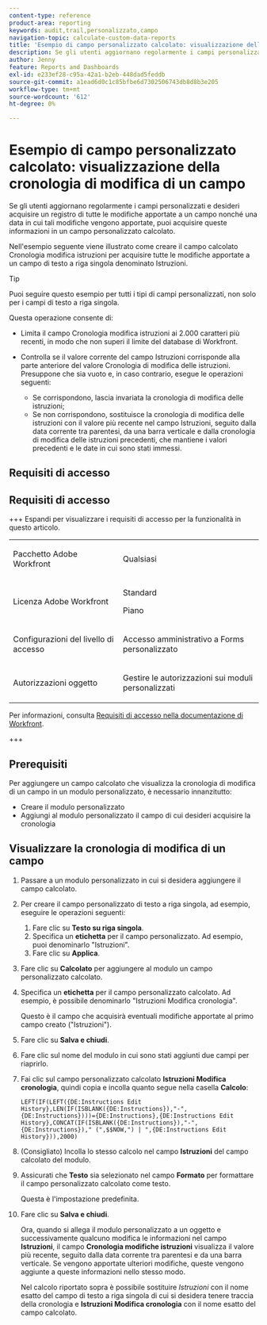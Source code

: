 ```yaml
---
content-type: reference
product-area: reporting
keywords: audit,trail,personalizzato,campo
navigation-topic: calculate-custom-data-reports
title: 'Esempio di campo personalizzato calcolato: visualizzazione della cronologia di modifica di un campo'
description: Se gli utenti aggiornano regolarmente i campi personalizzati e desideri acquisire un registro di tutte le modifiche apportate a un campo nonché una data in cui tali modifiche vengono apportate, puoi acquisire queste informazioni in un campo personalizzato calcolato.
author: Jenny
feature: Reports and Dashboards
exl-id: e233ef28-c95a-42a1-b2eb-448dad5feddb
source-git-commit: a1ead6d0c1c85bfbe6d7302506743db8d8b3e205
workflow-type: tm+mt
source-wordcount: '612'
ht-degree: 0%

---
```


# Esempio di campo personalizzato calcolato: visualizzazione della cronologia di modifica di un campo

Se gli utenti aggiornano regolarmente i campi personalizzati e desideri acquisire un registro di tutte le modifiche apportate a un campo nonché una data in cui tali modifiche vengono apportate, puoi acquisire queste informazioni in un campo personalizzato calcolato.

Nell&#39;esempio seguente viene illustrato come creare il campo calcolato Cronologia modifica istruzioni per acquisire tutte le modifiche apportate a un campo di testo a riga singola denominato Istruzioni.

>[!TIP]
>
>Puoi seguire questo esempio per tutti i tipi di campi personalizzati, non solo per i campi di testo a riga singola.

Questa operazione consente di:

* Limita il campo Cronologia modifica istruzioni ai 2.000 caratteri più recenti, in modo che non superi il limite del database di Workfront.
* Controlla se il valore corrente del campo Istruzioni corrisponde alla parte anteriore del valore Cronologia di modifica delle istruzioni. Presuppone che sia vuoto e, in caso contrario, esegue le operazioni seguenti:

   * Se corrispondono, lascia invariata la cronologia di modifica delle istruzioni;
   * Se non corrispondono, sostituisce la cronologia di modifica delle istruzioni con il valore più recente nel campo Istruzioni, seguito dalla data corrente tra parentesi, da una barra verticale e dalla cronologia di modifica delle istruzioni precedenti, che mantiene i valori precedenti e le date in cui sono stati immessi.

## Requisiti di accesso

## Requisiti di accesso

+++ Espandi per visualizzare i requisiti di accesso per la funzionalità in questo articolo.

<table style="table-layout:auto"> 
 <col> 
 <col> 
 <tbody> 
  <tr> 
   <td> <p>Pacchetto Adobe Workfront</p> </td> 
   <td><p>Qualsiasi</p></td> 
  </tr> 
  <tr> 
   <td> <p>Licenza Adobe Workfront</p> </td> 
   <td>
      <p>Standard</p>
      <p>Piano</p></td>
  </tr> 
  <tr> 
   <td><p>Configurazioni del livello di accesso</p></td> 
   <td> <p>Accesso amministrativo a Forms personalizzato</p> </td> 
  </tr> 
  <tr> 
   <td> <p>Autorizzazioni oggetto</p> </td> 
   <td> <p>Gestire le autorizzazioni sui moduli personalizzati</p></td> 
  </tr> 
 </tbody> 
</table>

Per informazioni, consulta [Requisiti di accesso nella documentazione di Workfront](/help/quicksilver/administration-and-setup/add-users/access-levels-and-object-permissions/access-level-requirements-in-documentation.md).

+++

## Prerequisiti

Per aggiungere un campo calcolato che visualizza la cronologia di modifica di un campo in un modulo personalizzato, è necessario innanzitutto:

* Creare il modulo personalizzato
* Aggiungi al modulo personalizzato il campo di cui desideri acquisire la cronologia

## Visualizzare la cronologia di modifica di un campo

1. Passare a un modulo personalizzato in cui si desidera aggiungere il campo calcolato.

1. Per creare il campo personalizzato di testo a riga singola, ad esempio, eseguire le operazioni seguenti:

   1. Fare clic su **Testo su riga singola**.
   1. Specifica un **etichetta** per il campo personalizzato. Ad esempio, puoi denominarlo &quot;Istruzioni&quot;.
   1. Fare clic su **Applica**.

1. Fare clic su **Calcolato** per aggiungere al modulo un campo personalizzato calcolato.
1. Specifica un **etichetta** per il campo personalizzato calcolato. Ad esempio, è possibile denominarlo &quot;Istruzioni Modifica cronologia&quot;.

   Questo è il campo che acquisirà eventuali modifiche apportate al primo campo creato (&quot;Istruzioni&quot;).

1. Fare clic su **Salva e chiudi**.
1. Fare clic sul nome del modulo in cui sono stati aggiunti due campi per riaprirlo.
1. Fai clic sul campo personalizzato calcolato **Istruzioni Modifica cronologia**, quindi copia e incolla quanto segue nella casella **Calcolo**:

   ```
   LEFT(IF(LEFT({DE:Instructions Edit History},LEN(IF(ISBLANK({DE:Instructions}),"-",{DE:Instructions})))={DE:Instructions},{DE:Instructions Edit History},CONCAT(IF(ISBLANK({DE:Instructions}),"-",{DE:Instructions})," (",$$NOW,") | ",{DE:Instructions Edit History})),2000)
   ```

1. (Consigliato) Incolla lo stesso calcolo nel campo **Istruzioni** del campo calcolato del modulo.
1. Assicurati che **Testo** sia selezionato nel campo **Formato** per formattare il campo personalizzato calcolato come testo.

   Questa è l&#39;impostazione predefinita.

1. Fare clic su **Salva e chiudi**.

   Ora, quando si allega il modulo personalizzato a un oggetto e successivamente qualcuno modifica le informazioni nel campo **Istruzioni**, il campo **Cronologia modifiche istruzioni** visualizza il valore più recente, seguito dalla data corrente tra parentesi e da una barra verticale. Se vengono apportate ulteriori modifiche, queste vengono aggiunte a queste informazioni nello stesso modo.

   Nel calcolo riportato sopra è possibile sostituire *Istruzioni* con il nome esatto del campo di testo a riga singola di cui si desidera tenere traccia della cronologia e **Istruzioni Modifica cronologia** con il nome esatto del campo calcolato.
